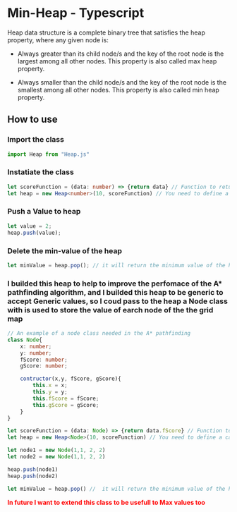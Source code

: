 # Min-Heap - Typescript
Heap data structure is a complete binary tree that satisfies the heap property, where any given node is:

* Always greater than its child node/s and the key of the root node is the largest among all other nodes. This property is also called max heap property.

* Always smaller than the child node/s and the key of the root node is the smallest among all other nodes. This property is also called min heap property.



## How to use

### Import the class
~~~typescript
import Heap from "Heap.js"
~~~


### Instatiate the class
~~~typescript
let scoreFunction = (data: number) => {return data} // Function to return a value When it's going to score the values of heap
let heap = new Heap<number>(10, scoreFunction) // You need to define a capacity of the heap, and a score function
~~~

### Push a Value to heap
~~~typescript
let value = 2;
heap.push(value);
~~~

### Delete the min-value of the heap
~~~typescript
let minValue = heap.pop(); // it will return the minimum value of the heap
~~~

### I builded this heap to help to improve the perfomace of the A* pathfinding algorithm, and I builded this heap to be generic to accept Generic values, so I coud pass to the heap a Node class with is used to store the value of earch node of the the grid map

~~~typescript
// An example of a node class needed in the A* pathfinding
class Node{
    x: number;
    y: number;
    fScore: number;
    gScore: number;

    contructor(x,y, fScore, gScore){
        this.x = x;
        this.y = y;
        this.fScore = fScore;
        this.gScore = gScore;
    }
}

let scoreFunction = (data: Node) => {return data.fScore} // Function to return a value When it's going to score the values of heap
let heap = new Heap<Node>(10, scoreFunction) // You need to define a capacity of the heap, and a score function

let node1 = new Node(1,1, 2, 2)
let node2 = new Node(1,1, 2, 2)

heap.push(node1)
heap.push(node2)

let minValue = heap.pop() //  it will return the minimum value of the heap witch it's really important to the algorithm
~~~

<p style = "color: red"><b>In future I want to extend this class to be usefull to Max values too</b></p>

